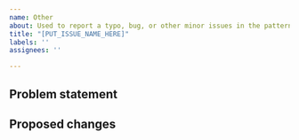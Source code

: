 ```yaml
---
name: Other
about: Used to report a typo, bug, or other minor issues in the patterns
title: "[PUT_ISSUE_NAME_HERE]"
labels: ''
assignees: ''

---
```


<!--- Please complete the sections below -->

## Problem statement
<!--- What's this issue about? -->



## Proposed changes
<!--- How would you fixed the suggested problem? -->




<!-- Thank you again for your contribution -->
